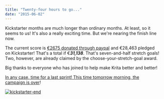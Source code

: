 ```yaml
---
title: "Twenty-four hours to go..."
date: "2015-06-02"
---
```


Kickstarter months are much longer than ordinary months. At least, so it seems to us! It's also a really exciting time. But we're nearing the finish line now.

The current score is [€2675 donated through paypal](https://krita.org/2015-kickstarter/) and €28,463 pledged on Kickstarter! That's a total if €_**31,138**_. That's seven-and-half stretch goals! Two, however, are already claimed by the choose-your-stretch-goal award.

Big thanks to everyone who has joined to help make Krita better and better!

[In any case, time for a last sprint! This time tomorrow morning, the campaign is over](https://www.kickstarter.com/projects/krita/krita-free-paint-app-lets-make-it-faster-than-phot)!

[![kickstarter-end](/images/posts/2015/kickstarter-end.jpg)](https://krita.org/wp-content/uploads/2015/06/kickstarter-end.jpg)
